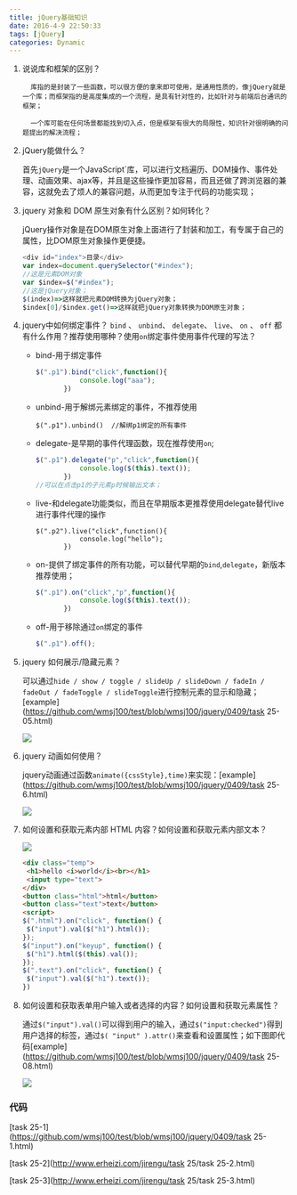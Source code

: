 ```yaml
---
title: jQuery基础知识
date: 2016-4-9 22:50:33
tags: [jQuery]
categories: Dynamic
---
```


1. 说说库和框架的区别？

         库指的是封装了一些函数，可以很方便的拿来即可使用，是通用性质的，像jQuery就是一个库；而框架指的是高度集成的一个流程，是具有针对性的，比如针对与前端后台通讯的框架；

         一个库可能在任何场景都能找到切入点，但是框架有很大的局限性，知识针对很明确的问题提出的解决流程；

2. jQuery能做什么？

   首先`jQuery`是一个JavaScript`库，可以进行文档遍历、DOM操作、事件处理、动画效果、ajax等，并且是这些操作更加容易，而且还做了跨浏览器的兼容，这就免去了烦人的兼容问题，从而更加专注于代码的功能实现；

3. jquery 对象和 DOM 原生对象有什么区别？如何转化？

   jQuery操作对象是在DOM原生对象上面进行了封装和加工，有专属于自己的属性，比DOM原生对象操作更便捷。

   ```javascript
   <div id="index">目录</div>
   var index=document.querySelector("#index");
   //这是元素DOM对象
   var $index=$("#index");
   //这是jQuery对象；
   $(index)=>这样就把元素DOM转换为jQuery对象；
   $index[0]/$index.get()=>这样就把jQuery对象转换为DOM原生对象；
   ```

4. jquery中如何绑定事件？ `bind` 、 `unbind`、 `delegate`、 `live`、 `on` 、 `off` 都有什么作用？推荐使用哪种？使用`on`绑定事件使用事件代理的写法？

   - bind-用于绑定事件

     ```javascript
     $(".p1").bind("click",function(){
         		console.log("aaa");
         	})
     ```

   - unbind-用于解绑元素绑定的事件，不推荐使用

     ```
     $(".p1").unbind()	//解绑p1绑定的所有事件
     ```

   - delegate-是早期的事件代理函数，现在推荐使用`on`;

     ```javascript
     $(".p1").delegate("p","click",function(){
         		console.log($(this).text());
         	})
     //可以在点击p1的子元素p时候输出文本；
     ```

   - live-和delegate功能类似，而且在早期版本更推荐使用delegate替代live进行事件代理的操作

     ```
     $(".p2").live("click",function(){
         		console.log("hello");
         	})
     ```

   - on-提供了绑定事件的所有功能，可以替代早期的`bind`,`delegate`，新版本推荐使用；

     ```javascript
     $(".p1").on("click","p",function(){
         		console.log($(this).text());
         	})
     ```

   - off-用于移除通过`on`绑定的事件

     ```javascript
     $(".p1").off();
     ```

5. jquery 如何展示/隐藏元素？

   可以通过`hide / show / toggle / slideUp / slideDown / fadeIn / fadeOut / fadeToggle / slideToggle`进行控制元素的显示和隐藏；[example](https://github.com/wmsj100/test/blob/wmsj100/jquery/0409/task 25-05.html)

   ![](http://wmsj100.github.io/webFile/img/2016/April/0409/01.gif)

6. jquery 动画如何使用？

   jquery动画通过函数`animate({cssStyle},time)`来实现：[example](https://github.com/wmsj100/test/blob/wmsj100/jquery/0409/task 25-6.html)

   ![](http://wmsj100.github.io/webFile/img/2016/April/0409/02.gif)

7. 如何设置和获取元素内部 HTML 内容？如何设置和获取元素内部文本？

   ![](http://wmsj100.github.io/webFile/img/2016/April/0409/03.gif)

   ```html
   <div class="temp">
   	<h1>hello <i>world</i><br></h1>
   	<input type="text">
   </div>
   <button class="html">html</button>
   <button class="text">text</button>
   <script>
   $(".html").on("click", function() {
   	$("input").val($("h1").html());
   });
   $("input").on("keyup", function() {
   	$("h1").html($(this).val());
   });
   $(".text").on("click", function() {
   	$("input").val($("h1").text());
   })
   ```


1. 如何设置和获取表单用户输入或者选择的内容？如何设置和获取元素属性？

     通过`$("input").val()`可以得到用户的输入，通过`$("input:checked")`得到用户选择的标签，通过`$( "input" ).attr()`来查看和设置属性；如下图即代码[example](https://github.com/wmsj100/test/blob/wmsj100/jquery/0409/task 25-08.html)

     ![](http://wmsj100.github.io/webFile/img/2016/April/0409/04.gif)

### 代码

[task 25-1](https://github.com/wmsj100/test/blob/wmsj100/jquery/0409/task 25-1.html)

[task 25-2](http://www.erheizi.com/jirengu/task 25/task 25-2.html)

[task 25-3](http://www.erheizi.com/jirengu/task 25/task 25-3.html)